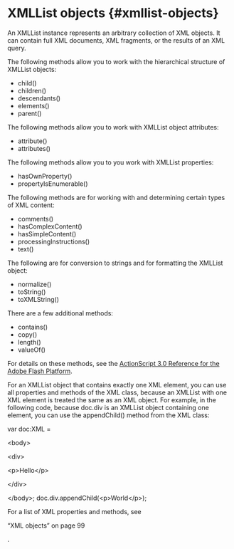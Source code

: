 # XMLList objects {#xmllist-objects}

An XMLList instance represents an arbitrary collection of XML objects. It can contain full XML documents, XML fragments, or the results of an XML query.

The following methods allow you to work with the hierarchical structure of XMLList objects:

*   child()
*   children()
*   descendants()
*   elements()
*   parent()

The following methods allow you to work with XMLList object attributes:

*   attribute()
*   attributes()

The following methods allow you to you work with XMLList properties:

*   hasOwnProperty()
*   propertyIsEnumerable()

The following methods are for working with and determining certain types of XML content:

*   comments()
*   hasComplexContent()
*   hasSimpleContent()
*   processingInstructions()
*   text()

The following are for conversion to strings and for formatting the XMLList object:

*   normalize()
*   toString()
*   toXMLString()

There are a few additional methods:

*   contains()
*   copy()
*   length()
*   valueOf()

For details on these methods, see the [ActionScript 3.0 Reference for the Adobe Flash Platform](http://help.adobe.com/en_US/FlashPlatform/reference/actionscript/3/index.html).

For an XMLList object that contains exactly one XML element, you can use all properties and methods of the XML class, because an XMLList with one XML element is treated the same as an XML object. For example, in the following code, because doc.div is an XMLList object containing one element, you can use the appendChild() method from the XML class:

var doc:XML =

&lt;body&gt;

&lt;div&gt;

&lt;p&gt;Hello&lt;/p&gt;

&lt;/div&gt;

&lt;/body&gt;; doc.div.appendChild(&lt;p&gt;World&lt;/p&gt;);

For a list of XML properties and methods, see

“XML objects” on page 99

.